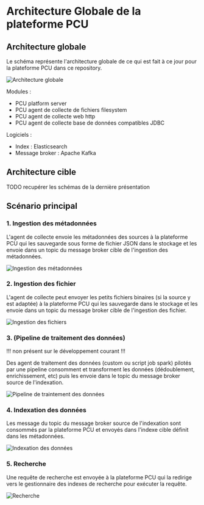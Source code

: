 Architecture Globale de la plateforme PCU
=========================================

Architecture globale
--------------------

Le schéma représente l'architecture globale de ce qui est fait à ce jour pour la plateforme PCU dans ce repository.

![Architecture globale](./include/pcu_architecture_y2.png)

Modules :
* PCU platform server
* PCU agent de collecte de fichiers filesystem
* PCU agent de collecte web http
* PCU agent de collecte base de données compatibles JDBC

Logiciels :
* Index : Elasticsearch
* Message broker : Apache Kafka

Architecture cible
------------------

TODO recupérer les schémas de la dernière présentation


Scénario principal
------------------

### 1. Ingestion des métadonnées

L'agent de collecte envoie les métadonnées des sources à la plateforme PCU qui les sauvegarde sous forme de fichier JSON dans le stockage et les envoie dans un topic du message broker cible de l'ingestion des métadonnées.

![Ingestion des métadonnées](./include/pcu_data_flow_ingest_metadata.png)

### 2. Ingestion des fichier

L'agent de collecte peut envoyer les petits fichiers binaires (si la source y est adaptée) à la plateforme PCU qui les sauvegarde dans le stockage et les envoie dans un topic du message broker cible de l'ingestion des fichier.

![Ingestion des fichiers](./include/pcu_data_flow_ingest_file.png)

### 3. (Pipeline de traitement des données)

!!! non présent sur le développement courant !!!

Des agent de traitement des données (custom ou script job spark) pilotés par une pipeline consomment et transforment les données (dédoublement, enrichissement, etc) puis les envoie dans le topic du message broker source de l'indexation.

![Pipeline de traintement des données](./include/pcu_data_flow_pipeline.png)

### 4. Indexation des données

Les message du topic du message broker source de l'indexation sont consommés par la plateforme PCU et envoyés dans l'indexe cible définit dans les métadonnées.

![Indexation des données](./include/pcu_data_flow_indexing.png)

### 5. Recherche

Une requête de recherche est envoyée à la plateforme PCU qui la redirige vers le gestionnaire des indexes de recherche pour exécuter la requête.

![Recherche](./include/pcu_data_flow_search.png)
